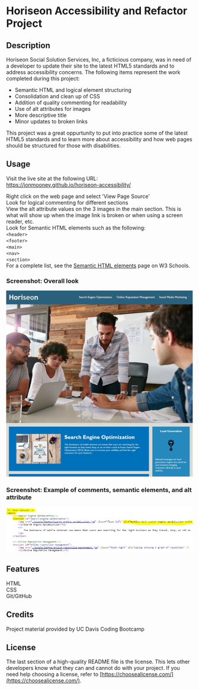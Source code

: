 # Horiseon Accessibility and Refactor Project

## Description
Horiseon Social Solution Services, Inc, a ficticious company, was in need of a developer to update their site to the latest HTML5 standards and to address accessibility concerns. The following items represent the work completed during this project:
<ul>
	<li>Semantic HTML and logical element structuring</li>
	<li>Consolidation and clean up of CSS</li>
	<li>Addition of quality commenting for readability</li>
	<li>Use of alt attributes for images</li>
    <li>More descriptive title</li>
    <li>Minor updates to broken links</li>
</ul>

This project was a great oppurtunity to put into practice some of the latest HTML5 standards and to learn more about accessibility and how web pages should be structured for those with disabilities. 

## Usage
Visit the live site at the following URL:<br>
<a href="https://jonmooney.github.io/horiseon-accessibility/" title="CTRL+Click to open in a new window">https://jonmooney.github.io/horiseon-accessibility/</a><br>

Right click on the web page and select 'View Page Source'<br>
Look for logical commenting for different sections<br>
View the alt attribute values on the 3 images in the main section. This is what will show up when the image link is broken or when using a screen reader, etc.<br>
Look for Semantic HTML elements such as the following:<br>
`<header>`<br>
`<footer>`<br>
`<main>`<br>
`<nav>`<br>
`<section>`<br>
For a complete list, see the <a href="https://www.w3schools.com/html/html5_semantic_elements.asp" title="CTRL+Click to open in a new window">Semantic HTML elements</a> page on W3 Schools.

### Screenshot: Overall look
<img src="assets/images/screenshot1.jpg" width="600" alt="screenshot of main page layout" />

### Screenshot: Example of comments, semantic elements, and alt attribute
<img src="assets/images/screenshot2.jpg" alt="screenshot of code" />

## Features
HTML<br>
CSS<br>
Git/GitHub

## Credits
Project material provided by UC Davis Coding Bootcamp

## License
The last section of a high-quality README file is the license. This lets other developers know what they can and cannot do with your project. If you need help choosing a license, refer to [https://choosealicense.com/](https://choosealicense.com/).
